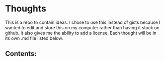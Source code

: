 # Thoughts
This is a repo to contain ideas. I chose to use this instead of gists because I wanted to edit and store this on my computer rather than having it stuck on github. It also gives me the ability to add a license.  Each thought will be in its own .md file listed below.

## Contents:

